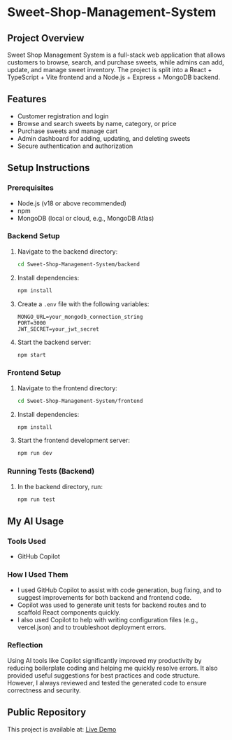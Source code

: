 
# Sweet-Shop-Management-System

## Project Overview
Sweet Shop Management System is a full-stack web application that allows customers to browse, search, and purchase sweets, while admins can add, update, and manage sweet inventory. The project is split into a React + TypeScript + Vite frontend and a Node.js + Express + MongoDB backend.

## Features
- Customer registration and login
- Browse and search sweets by name, category, or price
- Purchase sweets and manage cart
- Admin dashboard for adding, updating, and deleting sweets
- Secure authentication and authorization

## Setup Instructions

### Prerequisites
- Node.js (v18 or above recommended)
- npm
- MongoDB (local or cloud, e.g., MongoDB Atlas)

### Backend Setup
1. Navigate to the backend directory:
	```sh
	cd Sweet-Shop-Management-System/backend
	```
2. Install dependencies:
	```sh
	npm install
	```
3. Create a `.env` file with the following variables:
	```env
	MONGO_URL=your_mongodb_connection_string
	PORT=3000
	JWT_SECRET=your_jwt_secret
	```
4. Start the backend server:
	```sh
	npm start
	```

### Frontend Setup
1. Navigate to the frontend directory:
	```sh
	cd Sweet-Shop-Management-System/frontend
	```
2. Install dependencies:
	```sh
	npm install
	```
3. Start the frontend development server:
	```sh
	npm run dev
	```

### Running Tests (Backend)
1. In the backend directory, run:
	```sh
	npm run test
	```


## My AI Usage
### Tools Used
- GitHub Copilot

### How I Used Them
- I used GitHub Copilot to assist with code generation, bug fixing, and to suggest improvements for both backend and frontend code.
- Copilot was used to generate unit tests for backend routes and to scaffold React components quickly.
- I also used Copilot to help with writing configuration files (e.g., vercel.json) and to troubleshoot deployment errors.

### Reflection
Using AI tools like Copilot significantly improved my productivity by reducing boilerplate coding and helping me quickly resolve errors. It also provided useful suggestions for best practices and code structure. However, I always reviewed and tested the generated code to ensure correctness and security.



## Public Repository
This project is available at: [Live Demo](https://sweet-shop-management-system-3b69.vercel.app/)

